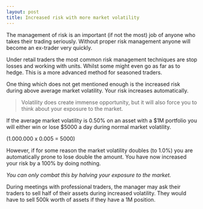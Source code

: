 ```yaml
---
layout: post
title: Increased risk with more market volatility
---
```


The management of risk is an important (if not the most) job of anyone who takes their trading seriously. Without proper risk management anyone will become an ex-trader very quickly.

Under retail traders the most common risk management techniques are stop losses and working with units. Whilst some might even go as far as to hedge. This is a more advanced method for seasoned traders.

One thing which does not get mentioned enough is the increased risk during above average market volatility. Your risk increases automatically.

> Volatility does create immense opportunity, but it will also force you to think about your exposure to the market.

If the average market volatility is 0.50% on an asset with a $1M portfolio you will either win or lose $5000 a day during normal market volatility.

(1.000.000 x 0.005 = 5000)⠀

However, if for some reason the market volatility doubles (to 1.0%) you are automatically prone to lose double the amount. You have now increased your risk by a 100% by doing nothing.

*You can only combat this by halving your exposure to the market.*

During meetings with professional traders, the manager may ask their traders to sell half of their assets during increased volatility. They would have to sell 500k worth of assets if they have a 1M position.
